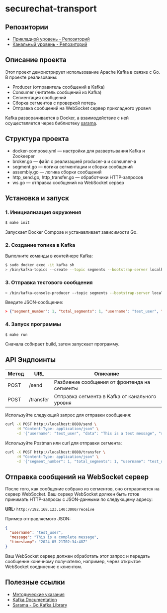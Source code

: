 # securechat-transport

## Репозитории
- [Прикладной уровень - Репозиторий](https://github.com/your-username/application-layer-repo)
- [Канальный уровень - Репозиторий](https://github.com/your-username/channel-layer-repo)

## Описание проекта
Этот проект демонстрирует использование Apache Kafka в связке с Go. В проекте реализованы:
- Producer (отправитель сообщений в Kafka)
- Consumer (читатель сообщений из Kafka)
- Сегментация сообщений
- Сборка сегментов с проверкой потерь
- Отправка сообщений на WebSocket сервер прикладного уровня

Kafka разворачивается в Docker, а взаимодействие с ней осуществляется через библиотеку [sarama](https://github.com/IBM/sarama).

## Структура проекта
- docker-compose.yml — настройки для развертывания Kafka и Zookeeper
- broker.go — файл с реализацией producer-а и consumer-а
- segment.go — логика сегментации и сборки сообщений
- assembly.go — логика сборки сообщений
- http_send.go, http_transfer.go — обработчики HTTP-запросов
- ws.go — отправка сообщений на WebSocket сервер

## Установка и запуск

### 1. Инициализация окружения

```sh
$ make init
```
Запускает Docker Compose и устанавливает зависимости Go.

### 2. Создание топика в Kafka
Выполните команды в контейнере Kafka:

```sh
$ sudo docker exec -it kafka sh
> /bin/kafka-topics --create --topic segments --bootstrap-server localhost:9092
```

### 3. Отправка тестового сообщения

```sh
> /bin/kafka-console-producer --topic segments --bootstrap-server localhost:9092
```
Введите JSON-сообщение:

```json
> {"segment_number": 1, "total_segments": 1, "username": "test_user", "send_time": "2024-05-21T02:34:48Z", "payload": "Hello, world!"}
```

### 4. Запуск программы

```sh
$ make run
```
Сначала собирает build, затем запускает программу.

## API Эндпоинты
| Метод | URL | Описание |
|--------|-----|-------------|
| POST | /send | Разбиение сообщения от фронтенда на сегменты|
| POST | /transfer | Отправка сегмента в Kafka от канального уровня|

Используйте следующий запрос для отправки сообщения:
```sh
curl -X POST http://localhost:8080/send \
     -H "Content-Type: application/json" \
     -d '{"username": "test_user", "data": "This is a test message", "send_time": "2024-05-21T02:34:48Z"}'
```

Используйте Postman или curl для отправки сегмента:
```sh
curl -X POST http://localhost:8080/transfer \
     -H "Content-Type: application/json" \
     -d '{"segment_number": 1, "total_segments": 1, "username": "test_user", "send_time": "2024-05-21T02:34:48Z", "payload": "Hello, world!"}'
```

## Отправка сообщений на WebSocket сервер
После того, как сообщение собрано из сегментов, оно отправляется на сервер WebSocket. Ваш сервер WebSocket должен быть готов принимать HTTP-запросы с JSON-данными по следующему адресу:

**URL:** `http://192.168.123.140:3000/receive`

Пример отправляемого JSON:

```json
{
  "username": "test_user",
  "message": "This is a complete message",
  "timestamp": "2024-05-21T02:34:48Z"
}
```

Ваш WebSocket сервер должен обработать этот запрос и передать сообщение конечному получателю, например, через открытое WebSocket соединение с клиентом.

## Полезные ссылки
- [Методические указания](https://github.com/iu5git/Networking)
- [Kafka Documentation](https://kafka.apache.org/documentation/)
- [Sarama - Go Kafka Library](https://github.com/IBM/sarama)